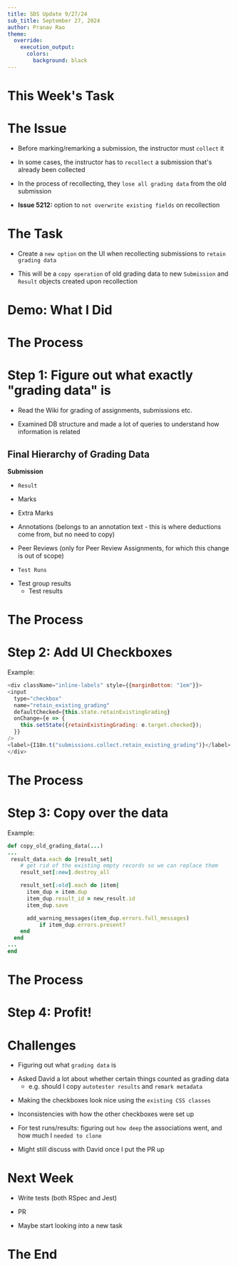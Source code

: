 ```yaml
---
title: SDS Update 9/27/24
sub_title: September 27, 2024
author: Pranav Rao
theme:
  override:
    execution_output:
      colors:
        background: black
---
```


This Week's Task
===

# The Issue
<!-- pause -->
<!--new_line-->
- Before marking/remarking a submission, the instructor must `collect`
  it
<!-- pause -->
<!--new_line-->
- In some cases, the instructor has to `recollect` a submission that's already been collected
<!-- pause -->
<!--new_line-->
- In the process of recollecting, they `lose all grading data` from the old submission
<!-- pause -->
<!--new_line-->
- **Issue 5212:** option to `not overwrite existing fields` on recollection 

<!-- pause -->
<!--new_line-->
# The Task
<!-- pause -->
- Create a `new option` on the UI when recollecting submissions to `retain grading data`
<!-- pause -->
  - This will be a `copy operation` of old grading data to new `Submission` and
    `Result` objects created upon recollection
<!-- end_slide -->

<!-- jump_to_middle -->
Demo: What I Did
===

<!-- end_slide -->

The Process
===

<!-- pause -->
# Step 1: Figure out what exactly "grading data" is
<!-- pause -->
- Read the Wiki for grading of assignments, submissions etc.
<!-- pause -->
<!-- new_line -->
- Examined DB structure and made a lot of queries to understand how information is related
<!-- pause -->

## Final Hierarchy of Grading Data
<!-- pause -->
**Submission**
<!-- pause -->
- `Result`
<!-- pause -->
  - Marks
<!-- pause -->
  - Extra Marks
<!-- pause -->
  - Annotations (belongs to an annotation text - this is where deductions come from, but no need to copy)
<!-- pause -->
  - Peer Reviews (only for Peer Review Assignments, for which this change is out of scope)

<!-- pause -->
- `Test Runs`
<!-- pause -->
  - Test group results 
    - Test results
<!-- pause -->
  

<!-- end_slide -->


The Process
===

<!-- pause -->
# Step 2: Add UI Checkboxes
<!-- pause -->
Example:

```javascript {1-11|5}
<div className="inline-labels" style={{marginBottom: "1em"}}>
<input
  type="checkbox"
  name="retain_existing_grading"
  defaultChecked={this.state.retainExistingGrading}
  onChange={e => {
    this.setState({retainExistingGrading: e.target.checked});
  }}
/>
<label>{I18n.t("submissions.collect.retain_existing_grading")}</label>
</div>
```
<!-- end_slide -->
The Process
===

<!-- pause -->
# Step 3: Copy over the data
<!-- pause -->
Example:

```ruby {1-17|8|9|10|12-13}
def copy_old_grading_data(...)
...
 result_data.each do |result_set|
    # get rid of the existing empty records so we can replace them
    result_set[:new].destroy_all

    result_set[:old].each do |item|
      item_dup = item.dup
      item_dup.result_id = new_result.id
      item_dup.save

      add_warning_messages(item_dup.errors.full_messages) 
          if item_dup.errors.present?
    end
  end
...
end
```

<!-- end_slide -->

The Process
===

<!-- jump_to_middle -->
<!-- pause -->
# Step 4: Profit!

<!-- end_slide -->

Challenges
===
<!-- pause -->
- Figuring out what `grading data` is
<!-- pause -->
  - Asked David a lot about whether certain things counted as grading data
    - e.g. should I copy `autotester results` and `remark metadata`

<!-- pause -->
<!-- new_line -->
- Making the checkboxes look nice using the `existing CSS classes`
<!-- pause -->
  - Inconsistencies with how the other checkboxes were set up

<!-- pause -->
<!-- new_line -->
- For test runs/results: figuring out `how deep` the associations went, and how much I
  `needed to clone`
<!-- pause -->
  - Might still discuss with David once I put the PR up

<!-- end_slide -->

Next Week
===
<!-- pause -->
- Write tests (both RSpec and Jest)
<!-- pause -->
<!-- new_line -->
- PR
<!-- pause -->
<!-- new_line -->
- Maybe start looking into a new task

<!-- end_slide -->
<!-- reset_layout -->
<!-- jump_to_middle -->
The End
===
